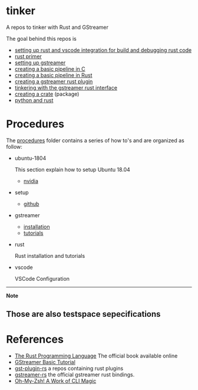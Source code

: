 # tinker
A repos to tinker with Rust and GStreamer

The goal behind this repos is 

- [setting up rust and vscode integration for build and debugging rust code](doc/installing_rust.md)
- [rust primer](doc/rust_primer.md)
- [setting up gstreamer](doc/setting_up_gstreamer.md)
- [creating a basic pipeline in C](doc/gstreamer_c_pipeline.md)
- [creating a basic pipeline in Rust](doc/gstreamer_rust_pipeline.md)
- [creating a gstreamer rust plugin](doc/gstreamer_rust_plugin.md)
- [tinkering with the gstreamer rust interface](doc/gstreamer_rust_if.md)
- [creating a crate](doc/crate.md) (package)
- [python and rust](doc/python_and_rust.md)

# Procedures

The [procedures](procedures) folder contains a series of how to's and are organized as follow:

- ubuntu-1804

    This section explain how to setup Ubuntu 18.04
    - [nvidia](procedures/1_ubuntu_1804/nvidia.md)

- setup

    - [github](procedures/2_setup/github.md)

- gstreamer

    - [installation](procedures/3_gstreamer/installation.md)
    - [tutorials](procedures/3_gstreamer/tutorials.md)
- rust

    Rust installation and tutorials

- vscode

    VSCode Configuration

---
**Note**

Those are also testspace sepecifications
---

# References

- [The Rust Programming Language](https://doc.rust-lang.org/book/) The official book available online
- [GStreamer Basic Tutorial](https://gstreamer.freedesktop.org/documentation/tutorials/basic/index.html?gi-language=c)
- [gst-plugin-rs](https://github.com/sdroege/gst-plugin-rs) a repos containing rust plugins 
- [gstreamer-rs](https://gitlab.freedesktop.org/gstreamer/gstreamer-rs) the official gstreamer rust bindings.
- [Oh-My-Zsh! A Work of CLI Magic](https://medium.com/wearetheledger/oh-my-zsh-made-for-cli-lovers-installation-guide-3131ca5491fb)